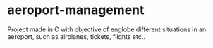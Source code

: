 # aeroport-management
Project made in C with objective of englobe different situations in an aeroport, such as airplanes, tickets, flights etc..
